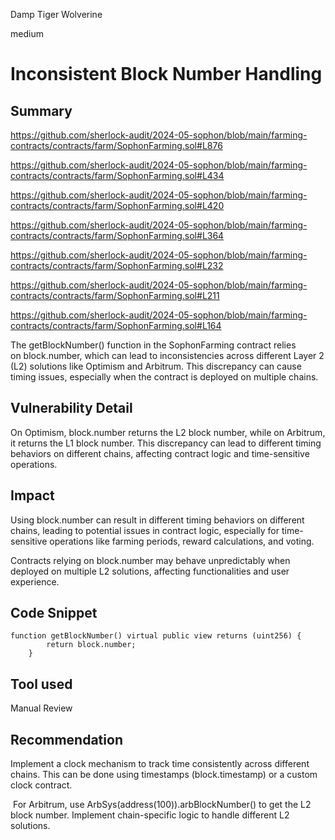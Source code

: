 Damp Tiger Wolverine

medium

# Inconsistent Block Number Handling

## Summary
https://github.com/sherlock-audit/2024-05-sophon/blob/main/farming-contracts/contracts/farm/SophonFarming.sol#L876

https://github.com/sherlock-audit/2024-05-sophon/blob/main/farming-contracts/contracts/farm/SophonFarming.sol#L434

https://github.com/sherlock-audit/2024-05-sophon/blob/main/farming-contracts/contracts/farm/SophonFarming.sol#L420

https://github.com/sherlock-audit/2024-05-sophon/blob/main/farming-contracts/contracts/farm/SophonFarming.sol#L364

https://github.com/sherlock-audit/2024-05-sophon/blob/main/farming-contracts/contracts/farm/SophonFarming.sol#L232

https://github.com/sherlock-audit/2024-05-sophon/blob/main/farming-contracts/contracts/farm/SophonFarming.sol#L211

https://github.com/sherlock-audit/2024-05-sophon/blob/main/farming-contracts/contracts/farm/SophonFarming.sol#L164

The getBlockNumber() function in the SophonFarming contract relies on block.number, which can lead to inconsistencies across different Layer 2 (L2) solutions like Optimism and Arbitrum. This discrepancy can cause timing issues, especially when the contract is deployed on multiple chains.

## Vulnerability Detail

On Optimism, block.number returns the L2 block number, while on Arbitrum, it returns the L1 block number. This discrepancy can lead to different timing behaviors on different chains, affecting contract logic and time-sensitive operations.

## Impact

Using block.number can result in different timing behaviors on different chains, leading to potential issues in contract logic, especially for time-sensitive operations like farming periods, reward calculations, and voting.

Contracts relying on block.number may behave unpredictably when deployed on multiple L2 solutions, affecting functionalities and user experience.


## Code Snippet

```sol
function getBlockNumber() virtual public view returns (uint256) {
        return block.number;
    }
```

## Tool used

Manual Review

## Recommendation

Implement a clock mechanism to track time consistently across different chains. This can be done using timestamps (block.timestamp) or a custom clock contract.

 For Arbitrum, use ArbSys(address(100)).arbBlockNumber() to get the L2 block number. Implement chain-specific logic to handle different L2 solutions.